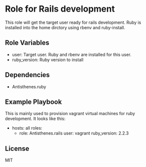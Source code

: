Role for Rails development
==========================

This role will get the target user ready for rails development. Ruby is installed into
the home dirctory using rbenv and ruby-install. 

Role Variables
--------------

- user: Target user. Ruby and rbenv are installed for this user. 
- ruby_version: Ruby version to install


Dependencies
------------

- Antisthenes.ruby

Example Playbook
----------------

This is mainly used to provision vagrant virtual machines for ruby development. It looks like this: 

- hosts: all
  roles: 
    - role: Antisthenes.rails
      user: vagrant
      ruby_version: 2.2.3

License
-------

MIT
